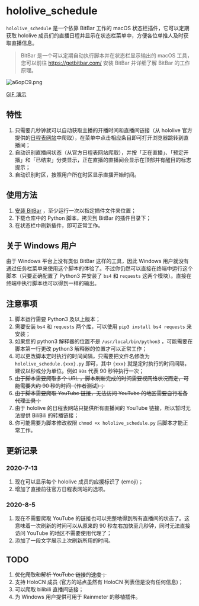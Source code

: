 # hololive_schedule

`hololive_schedule` 是一个依靠 BitBar 工作的 macOS 状态栏插件，它可以定期获取 hololive 成员们的直播日程并显示在状态栏菜单中，方便各位单推人及时获取直播信息。

> BitBar 是一个可以定期自动执行脚本并在状态栏显示输出的 macOS 工具，您可以前往 https://getbitbar.com/ 安装 BitBar 并详细了解 BitBar 的工作原理。

![a6opC9.png](https://s1.ax1x.com/2020/08/06/a6opC9.png)

[GIF 演示](https://s1.ax1x.com/2020/07/13/UJLbdA.gif)

## 特性

1. 只需要几秒钟就可以自动获取主播的开播时间和直播间链接（从 hololive 官方提供的[日程表网站](https://schedule.hololive.tv/lives/all)中爬取），在菜单中点击相应条目即可打开浏览器跳转到直播间；
2. 自动识别直播间状态（从官方日程表网站爬取），并按「正在直播」、「预定开播」和「已结束」分类显示，正在直播的直播间会显示在顶部并有醒目的标志提示；
3. 自动识别时区，按照用户所在时区显示直播开始时间。

## 使用方法

1. [安装 BitBar](https://getbitbar.com/) ，至少运行一次以指定插件文件夹位置；
2. 下载仓库中的 Python 脚本，拷贝到 BitBar 的插件目录下；
3. 在状态栏中刷新插件，即可正常工作。

## 关于 Windows 用户

由于 Windows 平台上没有类似 BitBar 这样的工具，因此 Windows 用户就没有通过任务栏菜单来使用这个脚本的体验了。不过你仍然可以直接在终端中运行这个脚本（只要正确配置了 Python3 并安装了 `bs4` 和 `requests` 这两个模块）。直接在终端中执行脚本也可以得到一样的输出。

## 注意事项

1. 脚本运行需要 Python3 及以上版本；
2. 需要安装 `bs4` 和 `requests` 两个库，可以使用 `pip3 install bs4 requests` 来安装；
3. 如果您的 python3 解释器的位置不是 `/usr/local/bin/python3` ，可能需要在脚本第一行更改 python3 解释器的位置才可以正常工作；
4. 可以更改脚本定时执行的时间间隔，只需要把文件名修改为 `hololive_schedule.{xxx}.py` 即可，其中 `{xxx}` 就是定时执行的时间间隔，建议以秒或分为单位。例如 `90s` 代表 90 秒钟执行一次；
5. ~~由于脚本需要爬取多个 URL ，脚本刷新完成的时间需要视网络状况而定，可能需要大约 90 秒的时间（作者测试）；~~
6. ~~由于脚本需要爬取 YouTube 链接，无法访问 YouTube 的地区需要自行准备代理工具；~~
7. 由于 hololive 的日程表网站只提供所有直播间的 YouTube 链接，所以暂时无法提供 BiliBili 的转播链接；
8. 你可能需要为脚本修改权限 `chmod +x hololive_schedule.py` 后脚本才能正常工作。

## 更新记录

### 2020-7-13

1. 现在可以显示每个 hololive 成员的应援标识了 (emoji)；
2. 增加了直接前往官方日程表网站的选项。

### 2020-8-5

1. 现在不需要爬取 YouTube 的链接也可以完整地得到所有直播间的状态了。这意味着一次刷新的时间可以从原来的 90 秒左右加快至几秒钟，同时无法直接访问 YouTube 的地区不需要使用代理了；
2. 添加了一段文字展示上次刷新所用的时间。

## TODO

1. ~~优化爬取和解析 YouTube 链接的速度；~~
2. 支持 HoloCN 成员 (官方的站点虽然有 HoloCN 列表但是没有任何信息)；
3. 可以爬取 bilibili 直播间链接；
4. 为 Windows 用户提供可用于 Rainmeter 的移植插件。